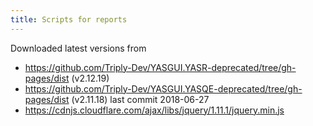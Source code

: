```yaml
---
title: Scripts for reports
---
```


Downloaded latest versions from
- https://github.com/Triply-Dev/YASGUI.YASR-deprecated/tree/gh-pages/dist (v2.12.19)
- https://github.com/Triply-Dev/YASGUI.YASQE-deprecated/tree/gh-pages/dist (v2.11.18)
last commit 2018-06-27
- https://cdnjs.cloudflare.com/ajax/libs/jquery/1.11.1/jquery.min.js

